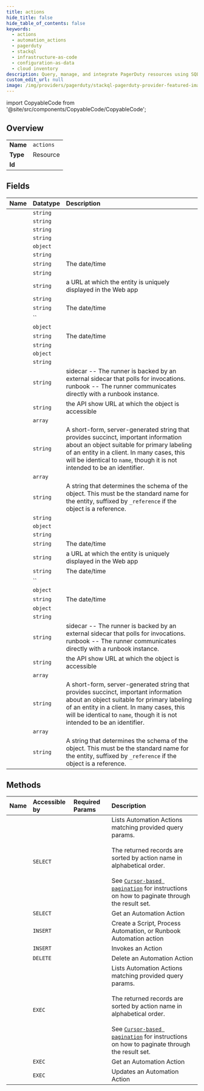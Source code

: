 ```yaml
---
title: actions
hide_title: false
hide_table_of_contents: false
keywords:
  - actions
  - automation_actions
  - pagerduty    
  - stackql
  - infrastructure-as-code
  - configuration-as-data
  - cloud inventory
description: Query, manage, and integrate PagerDuty resources using SQL
custom_edit_url: null
image: /img/providers/pagerduty/stackql-pagerduty-provider-featured-image.png
---
```


import CopyableCode from '@site/src/components/CopyableCode/CopyableCode';




## Overview
<table><tbody>
<tr><td><b>Name</b></td><td><code>actions</code></td></tr>
<tr><td><b>Type</b></td><td>Resource</td></tr>
<tr><td><b>Id</b></td><td><CopyableCode code="pagerduty.automation_actions.actions" /></td></tr>
</tbody></table>

## Fields
| Name | Datatype | Description |
|:-----|:---------|:------------|
| <CopyableCode code="id" /> | `string` |  |
| <CopyableCode code="name" /> | `string` |  |
| <CopyableCode code="description" /> | `string` |  |
| <CopyableCode code="AutomationActionsProcessAutomationJobActionWithTeams_action_classification" /> | `string` |  |
| <CopyableCode code="AutomationActionsProcessAutomationJobActionWithTeams_action_data_reference" /> | `object` |  |
| <CopyableCode code="AutomationActionsProcessAutomationJobActionWithTeams_action_type" /> | `string` |  |
| <CopyableCode code="AutomationActionsProcessAutomationJobActionWithTeams_creation_time" /> | `string` | The date/time |
| <CopyableCode code="AutomationActionsProcessAutomationJobActionWithTeams_description" /> | `string` |  |
| <CopyableCode code="AutomationActionsProcessAutomationJobActionWithTeams_html_url" /> | `string` | a URL at which the entity is uniquely displayed in the Web app |
| <CopyableCode code="AutomationActionsProcessAutomationJobActionWithTeams_id" /> | `string` |  |
| <CopyableCode code="AutomationActionsProcessAutomationJobActionWithTeams_last_run" /> | `string` | The date/time |
| <CopyableCode code="AutomationActionsProcessAutomationJobActionWithTeams_last_run_by" /> | `` |  |
| <CopyableCode code="AutomationActionsProcessAutomationJobActionWithTeams_metadata" /> | `object` |  |
| <CopyableCode code="AutomationActionsProcessAutomationJobActionWithTeams_modify_time" /> | `string` | The date/time |
| <CopyableCode code="AutomationActionsProcessAutomationJobActionWithTeams_name" /> | `string` |  |
| <CopyableCode code="AutomationActionsProcessAutomationJobActionWithTeams_privileges" /> | `object` |  |
| <CopyableCode code="AutomationActionsProcessAutomationJobActionWithTeams_runner" /> | `string` |  |
| <CopyableCode code="AutomationActionsProcessAutomationJobActionWithTeams_runner_type" /> | `string` | sidecar -- The runner is backed by an external sidecar that polls for invocations.<br />runbook -- The runner communicates directly with a runbook instance.<br /> |
| <CopyableCode code="AutomationActionsProcessAutomationJobActionWithTeams_self" /> | `string` | the API show URL at which the object is accessible |
| <CopyableCode code="AutomationActionsProcessAutomationJobActionWithTeams_services" /> | `array` |  |
| <CopyableCode code="AutomationActionsProcessAutomationJobActionWithTeams_summary" /> | `string` | A short-form, server-generated string that provides succinct, important information about an object suitable for primary labeling of an entity in a client. In many cases, this will be identical to `name`, though it is not intended to be an identifier. |
| <CopyableCode code="AutomationActionsProcessAutomationJobActionWithTeams_teams" /> | `array` |  |
| <CopyableCode code="AutomationActionsProcessAutomationJobActionWithTeams_type" /> | `string` | A string that determines the schema of the object. This must be the standard name for the entity, suffixed by `_reference` if the object is a reference. |
| <CopyableCode code="action_classification" /> | `string` |  |
| <CopyableCode code="action_data_reference" /> | `object` |  |
| <CopyableCode code="action_type" /> | `string` |  |
| <CopyableCode code="creation_time" /> | `string` | The date/time |
| <CopyableCode code="html_url" /> | `string` | a URL at which the entity is uniquely displayed in the Web app |
| <CopyableCode code="last_run" /> | `string` | The date/time |
| <CopyableCode code="last_run_by" /> | `` |  |
| <CopyableCode code="metadata" /> | `object` |  |
| <CopyableCode code="modify_time" /> | `string` | The date/time |
| <CopyableCode code="privileges" /> | `object` |  |
| <CopyableCode code="runner" /> | `string` |  |
| <CopyableCode code="runner_type" /> | `string` | sidecar -- The runner is backed by an external sidecar that polls for invocations.<br />runbook -- The runner communicates directly with a runbook instance.<br /> |
| <CopyableCode code="self" /> | `string` | the API show URL at which the object is accessible |
| <CopyableCode code="services" /> | `array` |  |
| <CopyableCode code="summary" /> | `string` | A short-form, server-generated string that provides succinct, important information about an object suitable for primary labeling of an entity in a client. In many cases, this will be identical to `name`, though it is not intended to be an identifier. |
| <CopyableCode code="teams" /> | `array` |  |
| <CopyableCode code="type" /> | `string` | A string that determines the schema of the object. This must be the standard name for the entity, suffixed by `_reference` if the object is a reference. |
## Methods
| Name | Accessible by | Required Params | Description |
|:-----|:--------------|:----------------|:------------|
| <CopyableCode code="get_all_automation_actions" /> | `SELECT` |  | Lists Automation Actions matching provided query params.<br /><br />The returned records are sorted by action name in alphabetical order.<br /><br />See [`Cursor-based pagination`](https://developer.pagerduty.com/docs/rest-api-v2/pagination/) for instructions on how to paginate through the result set.<br /> |
| <CopyableCode code="get_automation_action" /> | `SELECT` | <CopyableCode code="id" /> | Get an Automation Action<br /> |
| <CopyableCode code="create_automation_action" /> | `INSERT` | <CopyableCode code="data__action" /> | Create a Script, Process Automation, or Runbook Automation action<br /> |
| <CopyableCode code="create_automation_action_invocation" /> | `INSERT` | <CopyableCode code="id, data__invocation" /> | Invokes an Action<br /> |
| <CopyableCode code="delete_automation_action" /> | `DELETE` | <CopyableCode code="id" /> | Delete an Automation Action<br /> |
| <CopyableCode code="_get_all_automation_actions" /> | `EXEC` |  | Lists Automation Actions matching provided query params.<br /><br />The returned records are sorted by action name in alphabetical order.<br /><br />See [`Cursor-based pagination`](https://developer.pagerduty.com/docs/rest-api-v2/pagination/) for instructions on how to paginate through the result set.<br /> |
| <CopyableCode code="_get_automation_action" /> | `EXEC` | <CopyableCode code="id" /> | Get an Automation Action<br /> |
| <CopyableCode code="update_automation_action" /> | `EXEC` | <CopyableCode code="id, data__action" /> | Updates an Automation Action<br /> |
